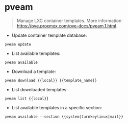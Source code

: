 # pveam

> Manage LXC container templates.
> More information: <https://pve.proxmox.com/pve-docs/pveam.1.html>.

- Update container template database:

`pveam update`

- List available templates:

`pveam available`

- Download a template:

`pveam download {{local}} {{template_name}}`

- List downloaded templates:

`pveam list {{local}}`

- List available templates in a specific section:

`pveam available --section {{system|turnkeylinux|mail}}`
